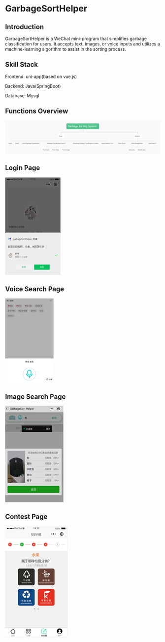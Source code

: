 # GarbageSortHelper

## Introduction
GarbageSortHelper is a WeChat mini-program that simplifies garbage classification for users. It accepts text, images, or voice inputs and utilizes a machine-learning algorithm to assist in the sorting process.

## Skill Stack
Frontend: uni-app(based on vue.js)

Backend: Java(SpringBoot)

Database: Mysql

## Functions Overview
![avatar](./imgs/functions.png)

## Login Page
![avatar](./imgs/login.png)

## Voice Search Page
![avatar](./imgs/voice_search.png)

## Image Search Page
![avatar](./imgs/image_search.png)

## Contest Page
![avatar](./imgs/contest.png)
